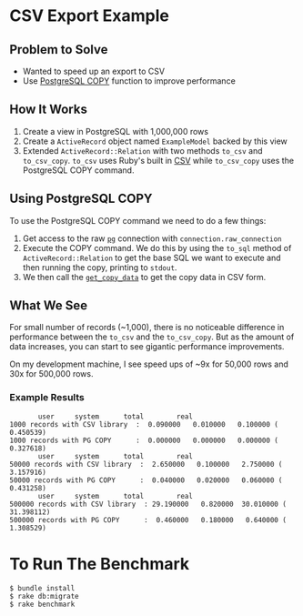 # CSV Export Example

## Problem to Solve
- Wanted to speed up an export to CSV
- Use [PostgreSQL COPY](http://www.postgresql.org/docs/current/static/sql-copy.html) function to improve performance

## How It Works

1. Create a view in PostgreSQL with 1,000,000 rows
2. Create a `ActiveRecord` object named `ExampleModel` backed by this view
3. Extended `ActiveRecord::Relation` with two methods `to_csv` and `to_csv_copy`. `to_csv` uses Ruby's built in [CSV](http://ruby-doc.org/stdlib-2.2.4/libdoc/csv/rdoc/CSV.html) while `to_csv_copy` uses the PostgreSQL COPY command.

## Using PostgreSQL COPY

To use the PostgreSQL COPY command we need to do a few things:

1. Get access to the raw [`pg`](https://bitbucket.org/ged/ruby-pg/wiki/Home) connection with `connection.raw_connection`
2. Execute the COPY command. We do this by using the `to_sql` method of `ActiveRecord::Relation` to get the base SQL we want to execute and then running the copy, printing to `stdout`.
3. We then call the [`get_copy_data`](http://www.rubydoc.info/gems/pg/PG%2FConnection%3Aget_copy_data) to get the copy data in CSV form.


## What We See

For small number of records (~1,000), there is no noticeable difference in performance between the `to_csv` and the `to_csv_copy`.
But as the amount of data increases, you can start to see gigantic performance improvements.

On my development machine, I see speed ups of ~9x for 50,000 rows and 30x for 500,000 rows.

### Example Results

           user     system      total        real
    1000 records with CSV library  :  0.090000   0.010000   0.100000 (  0.450539)
    1000 records with PG COPY      :  0.000000   0.000000   0.000000 (  0.327618)
           user     system      total        real
    50000 records with CSV library  :  2.650000   0.100000   2.750000 (  3.157916)
    50000 records with PG COPY      :  0.040000   0.020000   0.060000 (  0.431258)
           user     system      total        real
    500000 records with CSV library  : 29.190000   0.820000  30.010000 ( 31.398112)
    500000 records with PG COPY      :  0.460000   0.180000   0.640000 (  1.308529)

# To Run The Benchmark

    $ bundle install
    $ rake db:migrate
    $ rake benchmark
